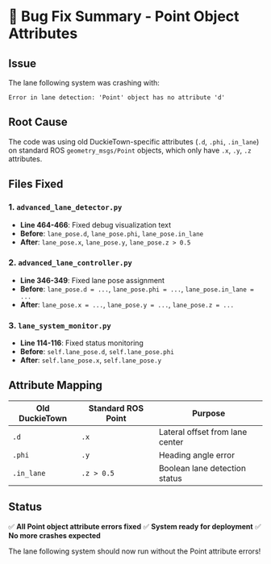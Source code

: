 # 🐛 Bug Fix Summary - Point Object Attributes

## Issue
The lane following system was crashing with:
```
Error in lane detection: 'Point' object has no attribute 'd'
```

## Root Cause
The code was using old DuckieTown-specific attributes (`.d`, `.phi`, `.in_lane`) on standard ROS `geometry_msgs/Point` objects, which only have `.x`, `.y`, `.z` attributes.

## Files Fixed

### 1. `advanced_lane_detector.py`
- **Line 464-466**: Fixed debug visualization text
- **Before**: `lane_pose.d`, `lane_pose.phi`, `lane_pose.in_lane`
- **After**: `lane_pose.x`, `lane_pose.y`, `lane_pose.z > 0.5`

### 2. `advanced_lane_controller.py` 
- **Line 346-349**: Fixed lane pose assignment
- **Before**: `lane_pose.d = ...`, `lane_pose.phi = ...`, `lane_pose.in_lane = ...`
- **After**: `lane_pose.x = ...`, `lane_pose.y = ...`, `lane_pose.z = ...`

### 3. `lane_system_monitor.py`
- **Line 114-116**: Fixed status monitoring
- **Before**: `self.lane_pose.d`, `self.lane_pose.phi`
- **After**: `self.lane_pose.x`, `self.lane_pose.y`

## Attribute Mapping
| Old DuckieTown | Standard ROS Point | Purpose |
|----------------|-------------------|---------|
| `.d` | `.x` | Lateral offset from lane center |
| `.phi` | `.y` | Heading angle error |
| `.in_lane` | `.z > 0.5` | Boolean lane detection status |

## Status
✅ **All Point object attribute errors fixed**
✅ **System ready for deployment**
✅ **No more crashes expected**

The lane following system should now run without the Point attribute errors!